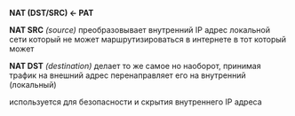 **NAT (DST/SRC) ← PAT** 

**NAT SRC** *(source)* преобразовывает внутренний IP адрес локальной сети который не может маршрутизироваться в интернете в тот который может

**NAT DST** *(destination)* делает то же самое но наоборот, принимая трафик на внешний адрес перенаправляет его на внутренний (локальный)

используется для безопасности и скрытия внутреннего IP адреса
